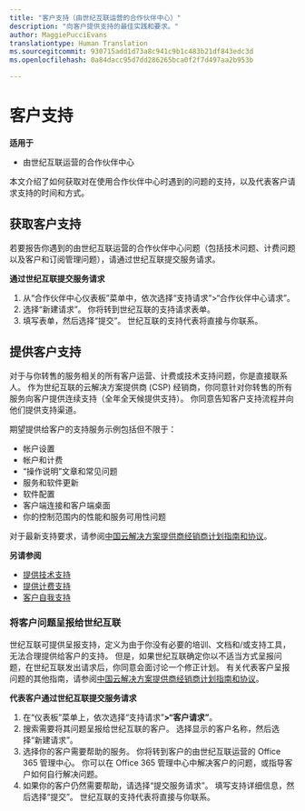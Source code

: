 ```yaml
---
title: "客户支持（由世纪互联运营的合作伙伴中心）"
description: "向客户提供支持的最佳实践和要求。"
author: MaggiePucciEvans
translationtype: Human Translation
ms.sourcegitcommit: 930715add1d73a8c941c9b1c483b21df843edc3d
ms.openlocfilehash: 0a84dacc95d7dd286265bca0f2f7d497aa2b953b

---
```


# 客户支持

**适用于**

-   由世纪互联运营的合作伙伴中心

本文介绍了如何获取对在使用合作伙伴中心时遇到的问题的支持，以及代表客户请求支持的时间和方式。 

## 获取客户支持

若要报告你遇到的由世纪互联运营的合作伙伴中心问题（包括技术问题、计费问题以及客户和订阅管理问题），请通过世纪互联提交服务请求。

**通过世纪互联提交服务请求**

1. 从“合作伙伴中心仪表板”菜单中，依次选择“支持请求”&gt;“合作伙伴中心请求”。
2. 选择“新建请求”。 你将转到世纪互联的支持请求表单。 
3. 填写表单，然后选择“提交”。 世纪互联的支持代表将直接与你联系。

## 提供客户支持

对于与你转售的服务相关的所有客户运营、计费或技术支持问题，你是直接联系人。 作为世纪互联的云解决方案提供商 (CSP) 经销商，你同意针对你转售的所有服务向客户提供连续支持（全年全天候提供支持）。 你同意告知客户支持流程并向他们提供支持渠道。  

期望提供给客户的支持服务示例包括但不限于：
 
-   帐户设置 
-   帐户和计费 
-   “操作说明”文章和常见问题 
-   服务和软件更新 
-   软件配置 
-   客户端连接和客户端桌面
-   你的控制范围内的性能和服务可用性问题 

对于最新支持要求，请参阅[中国云解决方案提供商经销商计划指南和协议](csp-program-guide-and-agreements.md)。

**另请参阅**

-   [提供技术支持](provide-technical-support.md)
-   [提供计费支持](provide-billing-support.md)
-   [客户自我支持](customer-self-support.md)

 
### 将客户问题呈报给世纪互联 

世纪互联可提供呈报支持，定义为由于你没有必要的培训、文档和/或支持工具，无法合理提供给客户的支持。 但是，如果世纪互联确定你以不适当方式呈报问题，在世纪互联发出请求后，你同意会面讨论一个修正计划。 有关代表客户呈报问题的其他指南，请参阅[中国云解决方案提供商经销商计划指南和协议](csp-program-guide-and-agreements.md)。

**代表客户通过世纪互联提交服务请求**

1. 在“仪表板”菜单上，依次选择“支持请求”****&gt;“客户请求”****。
2. 搜索需要将其问题呈报给世纪互联的客户。 选择显示的客户名称，然后选择“新建请求”。
3. 选择你的客户需要帮助的服务。 你将转到客户的由世纪互联运营的 Office 365 管理中心。 你可以在 Office 365 管理中心中解决客户的问题，或指导客户如何自行解决问题。
4. 如果你的客户仍然需要帮助，请选择“提交服务请求”。 填写支持详细信息，然后选择“提交”。 世纪互联的支持代表将直接与你联系。




 







<!--HONumber=Oct16_HO2-->


